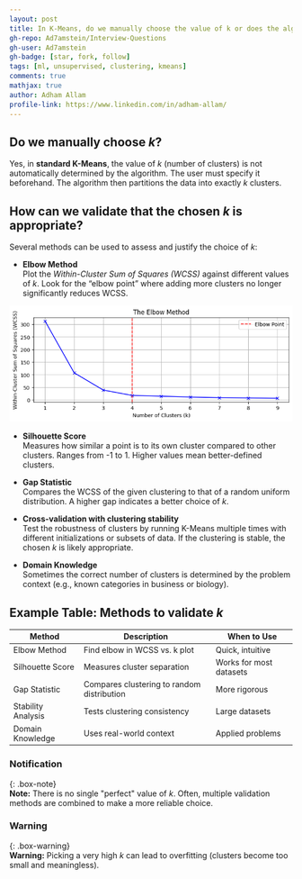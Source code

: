 ```yaml
--- 
layout: post
title: In K-Means, do we manually choose the value of k or does the algorithm determine it? How can we validate that the chosen k is appropriate?
gh-repo: Ad7amstein/Interview-Questions
gh-user: Ad7amstein
gh-badge: [star, fork, follow]
tags: [ml, unsupervised, clustering, kmeans]
comments: true
mathjax: true
author: Adham Allam
profile-link: https://www.linkedin.com/in/adham-allam/
--- 
```


## Do we manually choose _k_?  

Yes, in **standard K-Means**, the value of _k_ (number of clusters) is not automatically determined by the algorithm. The user must specify it beforehand. The algorithm then partitions the data into exactly _k_ clusters.  

## How can we validate that the chosen _k_ is appropriate?  

Several methods can be used to assess and justify the choice of _k_:  

- **Elbow Method**  
  Plot the _Within-Cluster Sum of Squares (WCSS)_ against different values of _k_. Look for the “elbow point” where adding more clusters no longer significantly reduces WCSS.  

![Elbow Method](../assets/img/elbow_method.png)

- **Silhouette Score**  
  Measures how similar a point is to its own cluster compared to other clusters. Ranges from -1 to 1. Higher values mean better-defined clusters.  

- **Gap Statistic**  
  Compares the WCSS of the given clustering to that of a random uniform distribution. A higher gap indicates a better choice of _k_.  

- **Cross-validation with clustering stability**  
  Test the robustness of clusters by running K-Means multiple times with different initializations or subsets of data. If the clustering is stable, the chosen _k_ is likely appropriate.  

- **Domain Knowledge**  
  Sometimes the correct number of clusters is determined by the problem context (e.g., known categories in business or biology).  

## Example Table: Methods to validate _k_  

| Method              | Description                                   | When to Use |
|---------------------|-----------------------------------------------|-------------|
| Elbow Method        | Find elbow in WCSS vs. k plot                 | Quick, intuitive |
| Silhouette Score    | Measures cluster separation                   | Works for most datasets |
| Gap Statistic       | Compares clustering to random distribution    | More rigorous |
| Stability Analysis  | Tests clustering consistency                  | Large datasets |
| Domain Knowledge    | Uses real-world context                       | Applied problems |

### Notification  

{: .box-note}  
**Note:** There is no single "perfect" value of _k_. Often, multiple validation methods are combined to make a more reliable choice.  

### Warning  

{: .box-warning}  
**Warning:** Picking a very high _k_ can lead to overfitting (clusters become too small and meaningless).  
